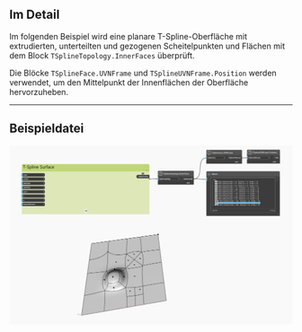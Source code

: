 ## Im Detail
Im folgenden Beispiel wird eine planare T-Spline-Oberfläche mit extrudierten, unterteilten und gezogenen Scheitelpunkten und Flächen mit dem Block `TSplineTopology.InnerFaces` überprüft.

Die Blöcke `TSplineFace.UVNFrame` und `TSplineUVNFrame.Position` werden verwendet, um den Mittelpunkt der Innenflächen der Oberfläche hervorzuheben.
___
## Beispieldatei

![TSplineTopology.InnerFaces](./Autodesk.DesignScript.Geometry.TSpline.TSplineTopology.InnerFaces_img.jpg)
